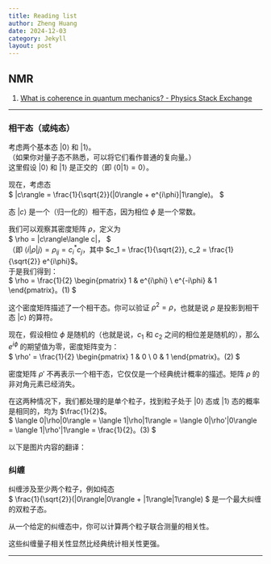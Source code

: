 ```yaml
---
title: Reading list
author: Zheng Huang
date: 2024-12-03
category: Jekyll
layout: post
---
```


## NMR  
1. [What is coherence in quantum mechanics? - Physics Stack Exchange](https://physics.stackexchange.com/questions/77495/what-is-coherence-in-quantum-mechanics)

---

### 相干态（或纯态）

考虑两个基本态 $|0\rangle$ 和 $|1\rangle$。  
（如果你对量子态不熟悉，可以将它们看作普通的复向量。）  
这里假设 $|0\rangle$ 和 $|1\rangle$ 是正交的（即 $\langle 0|1\rangle = 0$）。

现在，考虑态  
$
|c\rangle = \frac{1}{\sqrt{2}}(|0\rangle + e^{i\phi}|1\rangle)。
$

态 $|c\rangle$ 是一个（归一化的）相干态，因为相位 $\phi$ 是一个常数。

我们可以观察其密度矩阵 $\rho$，定义为  
$
\rho = |c\rangle\langle c|，
$  
（即 $\langle i|\rho|j\rangle = \rho_{ij} = c_i^* c_j$，其中 $c_1 = \frac{1}{\sqrt{2}}, c_2 = \frac{1}{\sqrt{2}} e^{i\phi}$。  
于是我们得到：  
$
\rho = \frac{1}{2} \begin{pmatrix} 1 & e^{i\phi} \\ e^{-i\phi} & 1 \end{pmatrix}。(1)
$

这个密度矩阵描述了一个相干态。你可以验证 $\rho^2 = \rho$，也就是说 $\rho$ 是投影到相干态 $|c\rangle$ 的算符。

现在，假设相位 $\phi$ 是随机的（也就是说，$c_1$ 和 $c_2$ 之间的相位差是随机的），那么 $e^{i\phi}$ 的期望值为零，密度矩阵变为：  
$
\rho' = \frac{1}{2} \begin{pmatrix} 1 & 0 \\ 0 & 1 \end{pmatrix}。(2)
$

密度矩阵 $\rho'$ 不再表示一个相干态，它仅仅是一个经典统计概率的描述。矩阵 $\rho$ 的非对角元素已经消失。

在这两种情况下，我们都处理的是单个粒子，找到粒子处于 $|0\rangle$ 态或 $|1\rangle$ 态的概率是相同的，均为 $\frac{1}{2}$。  
$
\langle 0|\rho|0\rangle = \langle 1|\rho|1\rangle = \langle 0|\rho'|0\rangle = \langle 1|\rho'|1\rangle = \frac{1}{2}。(3)
$

以下是图片内容的翻译：



### 纠缠

纠缠涉及至少两个粒子，例如纯态  
$
\frac{1}{\sqrt{2}}(|0\rangle|0\rangle + |1\rangle|1\rangle)
$
是一个最大纠缠的双粒子态。

从一个给定的纠缠态中，你可以计算两个粒子联合测量的相关性。

这些纠缠量子相关性显然比经典统计相关性更强。


---
